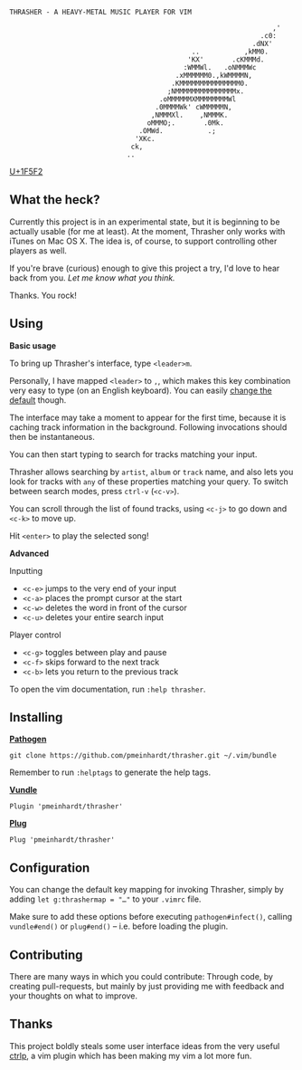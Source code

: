 ```
THRASHER - A HEAVY-METAL MUSIC PLAYER FOR VIM

                                                                 ,'
                                                              .c0:
                                                            .dNX'
                                             ..           ,kMM0.
                                            'KX'       .cKMMMd.
                                           :WMMWl.   .oNMMMWc
                                         .xMMMMMM0.,kWMMMMN,
                                        .KMMMMMMMMMMMMMMM0.
                                       ;NMMMMMMMMMMMMMMMx.
                                     .oMMMMMMXMMMMMMMMWl
                                    .0MMMMWk' cWMMMMMN,
                                   ,NMMMXl.    ,NMMMK.
                                  oMMMO;.       .0Mk.
                                .OMWd.           .;
                               'XKc.
                              ck,
                             ..
```

[U+1F5F2](http://unicode-table.com/en/1F5F2/)

## What the heck?

Currently this project is in an experimental state,
but it is beginning to be actually usable (for me at least).
At the moment, Thrasher only works with iTunes on Mac OS X.
The idea is, of course, to support controlling other players as well.

If you're brave (curious) enough to give this project a try,
I'd love to hear back from you. *Let me know what you think.*

Thanks. You rock!

## Using

**Basic usage**

To bring up Thrasher's interface, type `<leader>m`.

Personally, I have mapped `<leader>` to `,`, which makes this key combination
very easy to type (on an English keyboard).  You can easily
[change the default](#configuration) though.

The interface may take a moment to appear for the first time,
because it is caching track information in the background.
Following invocations should then be instantaneous.

You can then start typing to search for tracks matching your input.

Thrasher allows searching by `artist`, `album` or `track` name, and also
lets you look for tracks with `any` of these properties matching your query.
To switch between search modes, press `ctrl-v` (`<c-v>`).

You can scroll through the list of found tracks, using `<c-j>` to go down and
`<c-k>` to move up.

Hit `<enter>` to play the selected song!

**Advanced**

Inputting

- `<c-e>` jumps to the very end of your input
- `<c-a>` places the prompt cursor at the start
- `<c-w>` deletes the word in front of the cursor
- `<c-u>` deletes your entire search input

Player control

- `<c-g>` toggles between play and pause
- `<c-f>` skips forward to the next track
- `<c-b>` lets you return to the previous track

To open the vim documentation, run `:help thrasher`.

## Installing

**[Pathogen](https://github.com/tpope/vim-pathogen)**

`git clone https://github.com/pmeinhardt/thrasher.git ~/.vim/bundle`

Remember to run `:helptags` to generate the help tags.

**[Vundle](https://github.com/VundleVim/Vundle.vim)**

`Plugin 'pmeinhardt/thrasher'`

**[Plug](https://github.com/junegunn/vim-plug)**

`Plug 'pmeinhardt/thrasher'`

## Configuration

You can change the default key mapping for invoking Thrasher,
simply by adding `let g:thrashermap = "…"` to your `.vimrc` file.

Make sure to add these options before executing `pathogen#infect()`,
calling `vundle#end()` or `plug#end()` – i.e. before loading the plugin.

## Contributing

There are many ways in which you could contribute: Through code, by creating
pull-requests, but mainly by just providing me with feedback and
your thoughts on what to improve.

## Thanks

This project boldly steals some user interface ideas from the very useful
[ctrlp](https://github.com/ctrlpvim/ctrlp.vim),
a vim plugin which has been making my vim a lot more fun.

